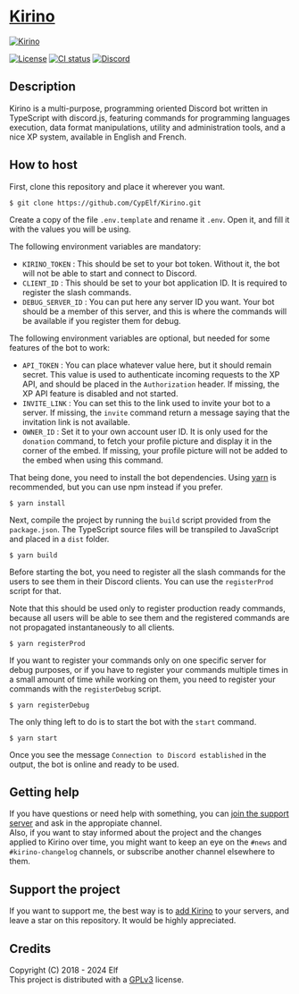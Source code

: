 # [Kirino](https://discord.com/oauth2/authorize?client_id=493470054415859713&permissions=8&scope=bot%20applications.commands)

[![Kirino](https://cdn.discordapp.com/avatars/493470054415859713/9fd38f1029ac9c72cf004fcf5cd4a324.webp?size=128)](https://discord.com/oauth2/authorize?client_id=493470054415859713&scope=bot&permissions=8)

[![License](https://img.shields.io/badge/license-GPL_v3-blue)](./LICENSE)
[![CI status](https://github.com/CypElf/Kirino/actions/workflows/deploy.yml/badge.svg)](https://github.com/CypElf/Kirino/actions)
[![Discord](https://img.shields.io/discord/698105563162083379.svg?label=&logo=discord&logoColor=ffffff&color=7389D8&labelColor=6A7EC2)](https://discord.gg/NNAGZCz)

## Description

Kirino is a multi-purpose, programming oriented Discord bot written in TypeScript with discord.js, featuring commands for programming languages execution, data format manipulations, utility and administration tools, and a nice XP system, available in English and French.

## How to host

First, clone this repository and place it wherever you want.

```
$ git clone https://github.com/CypElf/Kirino.git
```

Create a copy of the file `.env.template` and rename it `.env`. Open it, and fill it with the values you will be using.

The following environment variables are mandatory:

- `KIRINO_TOKEN` : This should be set to your bot token. Without it, the bot will not be able to start and connect to Discord.
- `CLIENT_ID` : This should be set to your bot application ID. It is required to register the slash commands.
- `DEBUG_SERVER_ID` : You can put here any server ID you want. Your bot should be a member of this server, and this is where the commands will be available if you register them for debug.

The following environment variables are optional, but needed for some features of the bot to work:

- `API_TOKEN` : You can place whatever value here, but it should remain secret. This value is used to authenticate incoming requests to the XP API, and should be placed in the `Authorization` header. If missing, the XP API feature is disabled and not started.
- `INVITE_LINK` : You can set this to the link used to invite your bot to a server. If missing, the `invite` command return a message saying that the invitation link is not available.
- `OWNER_ID` : Set it to your own account user ID. It is only used for the `donation` command, to fetch your profile picture and display it in the corner of the embed. If missing, your profile picture will not be added to the embed when using this command.

That being done, you need to install the bot dependencies. Using [yarn](https://yarnpkg.com/getting-started/install) is recommended, but you can use npm instead if you prefer.

```
$ yarn install
```

Next, compile the project by running the `build` script provided from the `package.json`. The TypeScript source files will be transpiled to JavaScript and placed in a `dist` folder.

```
$ yarn build
```

Before starting the bot, you need to register all the slash commands for the users to see them in their Discord clients. You can use the `registerProd` script for that.

Note that this should be used only to register production ready commands, because all users will be able to see them and the registered commands are not propagated instantaneously to all clients.

```
$ yarn registerProd
```

If you want to register your commands only on one specific server for debug purposes, or if you have to register your commands multiple times in a small amount of time while working on them, you need to register your commands with the `registerDebug` script.

```
$ yarn registerDebug
```

The only thing left to do is to start the bot with the `start` command.

```
$ yarn start
```

Once you see the message `Connection to Discord established` in the output, the bot is online and ready to be used.

## Getting help

If you have questions or need help with something, you can [join the support server](https://discord.gg/NNAGZCz) and ask in the appropiate channel. \
Also, if you want to stay informed about the project and the changes applied to Kirino over time, you might want to keep an eye on the `#news` and `#kirino-changelog` channels, or subscribe another channel elsewhere to them.

## Support the project

If you want to support me, the best way is to [add Kirino](https://discord.com/oauth2/authorize?client_id=493470054415859713&permissions=8&scope=bot%20applications.commands) to your servers, and leave a star on this repository. It would be highly appreciated.

## Credits

Copyright (C) 2018 - 2024 Elf \
This project is distributed with a [GPLv3](LICENSE) license.